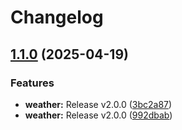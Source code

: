 # Changelog

## [1.1.0](https://github.com/tashfiqul-islam/profile-weather-view/compare/docs/v1.0.0...docs/v1.1.0) (2025-04-19)


### Features

* **weather:** Release v2.0.0 ([3bc2a87](https://github.com/tashfiqul-islam/profile-weather-view/commit/3bc2a876f0d6673dcedd10cbb79949c19e76196f))
* **weather:** Release v2.0.0 ([992dbab](https://github.com/tashfiqul-islam/profile-weather-view/commit/992dbab7da3ffaba34e73bad24c0e7e1aca94025))
